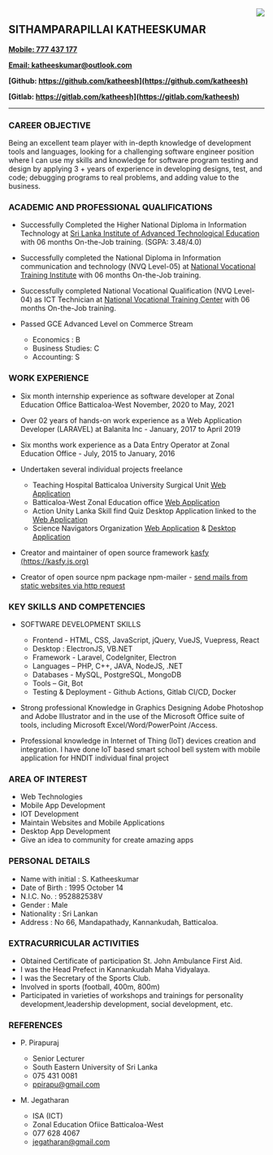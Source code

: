 
<img align="right" src="https://github.com/Katheesh/Curriculum-Vitae/raw/master/72.png">

## **SITHAMPARAPILLAI KATHEESKUMAR**
**[Mobile: 777 437 177](tel:+94777437177)**

**[Email: katheeskumar@outlook.com](mailto:katheeskumar@outlook.com)**

**[Github: https://github.com/katheesh](https://github.com/katheesh)**

**[Gitlab: https://gitlab.com/katheesh](https://gitlab.com/katheesh)**

<hr/>

### **CAREER OBJECTIVE**

Being an excellent team player with in-depth knowledge of development tools and languages, looking for a challenging software engineer position where I can use my skills and knowledge for software program testing and design by applying 3 + years of experience in developing designs, test, and code; debugging programs to real problems, and adding value to the business.

### **ACADEMIC AND PROFESSIONAL QUALIFICATIONS**

- Successfully Completed the Higher National Diploma in Information Technology at [Sri Lanka Institute of Advanced Technological Education](http://www.sliate.ac.lk/) with 06 months On-the-Job training. (SGPA: 3.48/4.0)

- Successfully completed the National Diploma in Information communication and technology (NVQ Level-05) at [National Vocational Training Institute](https://www.vtasl.gov.lk/) with 06 months On-the-Job training.

- Successfully completed National Vocational Qualification (NVQ Level-04) as ICT Technician at [National Vocational Training Center](https://www.vtasl.gov.lk/) with 06 months On-the-Job training.

- Passed GCE Advanced Level on Commerce Stream
    * Economics : B
    * Business Studies: C
    * Accounting: S


### **WORK EXPERIENCE**

- Six month internship experience as software developer at Zonal Education Office Batticaloa-West November, 2020 to May, 2021

- Over 02 years of hands-on work experience as a Web Application Developer (LARAVEL) at Balanita Inc - January, 2017 to April 2019

- Six months work experience as a Data Entry Operator at Zonal Education Office - July, 2015 to January, 2016 

- Undertaken several individual projects freelance
    * Teaching Hospital Batticaloa University Surgical Unit [Web Application](https://usuthb.org/)
    * Batticaloa-West Zonal Education office [Web Application](https://battiwestzeo.lk/)
    * Action Unity Lanka Skill find Quiz Desktop Application linked to the [Web Application](https://aulanka.com)
    * Science Navigators Organization [Web Application](https://learn.scinav.org/) & [Desktop Application](https://github.com/gitleafx/scinav-quiz/releases)

- Creator and maintainer of open source framework [kasfy (https://kasfy.js.org)](https://kasfy.js.org)
- Creator of open source npm package npm-mailer - [send mails from static websites via http request](https://www.npmjs.com/package/npm-mailer)



### **KEY SKILLS AND COMPETENCIES**

- SOFTWARE DEVELOPMENT SKILLS
    * Frontend - HTML, CSS, JavaScript, jQuery, VueJS, Vuepress, React
    * Desktop : ElectronJS, VB.NET
    * Framework - Laravel, CodeIgniter, Electron
    * Languages – PHP, C++, JAVA, NodeJS, .NET
    * Databases - MySQL, PostgreSQL, MongoDB
    * Tools – Git, Bot
    * Testing & Deployment - Github Actions, Gitlab CI/CD, Docker

- Strong professional Knowledge in Graphics Designing Adobe Photoshop and Adobe Illustrator and in the use of the Microsoft Office suite of tools, including Microsoft Excel/Word/PowerPoint /Access.

- Professional knowledge in Internet of Thing (IoT) devices creation and integration. I have done IoT based smart school bell system with mobile application for HNDIT individual final project

### **AREA OF INTEREST**

- Web Technologies
- Mobile App Development
- IOT Development
- Maintain Websites and Mobile Applications
- Desktop App Development
- Give an idea to community for create amazing apps

### **PERSONAL DETAILS**

- Name with initial : S. Katheeskumar
- Date of Birth : 1995 October 14
- N.I.C. No. : 952882538V
- Gender : Male
- Nationality : Sri Lankan
- Address : No 66, Mandapathady, Kannankudah, Batticaloa.

### **EXTRACURRICULAR ACTIVITIES**

- Obtained Certificate of participation St. John Ambulance First Aid.
- I was the Head Prefect in Kannankudah Maha Vidyalaya.
- I was the Secretary of the Sports Club.
- Involved in sports (football, 400m, 800m)
- Participated in varieties of workshops and trainings for personality development,leadership development, social development, etc.

### **REFERENCES**

- P. Pirapuraj
    * Senior Lecturer
    * South Eastern University of Sri Lanka
    * 075 431 0081
    * ppirapu@gmail.com

- M. Jegatharan
    * ISA (ICT)
    * Zonal Education Ofiice Batticaloa-West
    * 077 628 4067
    * jegatharan@gmail.com
